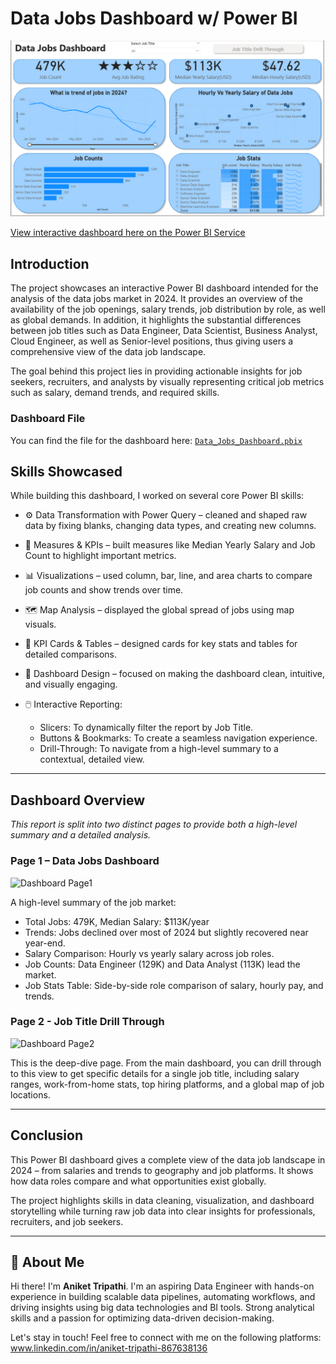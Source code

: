 # Data Jobs Dashboard w/ Power BI

![Dashboard Page1](/Docs/Page1.png)

[View interactive dashboard here on the Power BI Service](https://app.powerbi.com/links/itGl215Kws?ctid=1433b73a-31ec-4dcc-a758-58e7fb577f0a&pbi_source=linkShare)



## Introduction

The project showcases an interactive Power BI dashboard intended for the analysis of the data jobs market in 2024. It provides an overview of the availability of the job openings, salary trends, job distribution by role, as well as global demands. In addition, it highlights the substantial differences between job titles such as Data Engineer, Data Scientist, Business Analyst, Cloud Engineer, as well as Senior-level positions, thus giving users a comprehensive view of the data job landscape.

The goal behind this project lies in providing actionable insights for job seekers, recruiters, and analysts by visually representing critical job metrics such as salary, demand trends, and required skills.

### Dashboard File
You can find the file for the dashboard here: [`Data_Jobs_Dashboard.pbix`](/project_1%20dashboard.pbix)

## Skills Showcased
While building this dashboard, I worked on several core Power BI skills:

-  ⚙️ Data Transformation with Power Query – cleaned and shaped raw data by fixing blanks, changing data types, and creating new columns.

-  🧮 Measures & KPIs – built measures like Median Yearly Salary and     Job Count to highlight important metrics.

-  📊 Visualizations – used column, bar, line, and area charts to compare job counts and show trends over time.

-  🗺️ Map Analysis – displayed the global spread of jobs using map visuals.

-  🔢 KPI Cards & Tables – designed cards for key stats and tables for detailed comparisons.

-  🎨 Dashboard Design – focused on making the dashboard clean, intuitive, and visually engaging.

-   🖱️ Interactive Reporting:
    -   Slicers: To dynamically filter the report by Job Title.
    -   Buttons & Bookmarks: To create a seamless navigation experience.
    -   Drill-Through: To navigate from a high-level summary to a contextual, detailed view.

---

## Dashboard Overview

*This report is split into two distinct pages to provide both a high-level summary and a detailed analysis.*

### Page 1 – Data Jobs Dashboard

![Dashboard Page1](/Images/Page1.png)

A high-level summary of the job market:

- Total Jobs: 479K, Median Salary: $113K/year
- Trends: Jobs declined over most of 2024 but slightly recovered near year-end.
- Salary Comparison: Hourly vs yearly salary across job roles.
- Job Counts: Data Engineer (129K) and Data Analyst (113K) lead the market.
- Job Stats Table: Side-by-side role comparison of salary, hourly pay, and trends.

### Page 2 - Job Title Drill Through

![Dashboard Page2](/Images/Page2.png)

This is the deep-dive page. From the main dashboard, you can drill through to this view to get specific details for a single job title, including salary ranges, work-from-home stats, top hiring platforms, and a global map of job locations.

---

## Conclusion

This Power BI dashboard gives a complete view of the data job landscape in 2024 – from salaries and trends to geography and job platforms. It shows how data roles compare and what opportunities exist globally.

The project highlights skills in data cleaning, visualization, and dashboard storytelling while turning raw job data into clear insights for professionals, recruiters, and job seekers.

---

## 🌟 About Me

Hi there! I'm **Aniket Tripathi**. I'm an aspiring Data Engineer with hands-on experience in building scalable data pipelines, automating workflows, and driving insights using big data technologies and BI tools. Strong analytical skills and a passion for optimizing data-driven decision-making.

Let's stay in touch! Feel free to connect with me on the following platforms:
www.linkedin.com/in/aniket-tripathi-867638136
